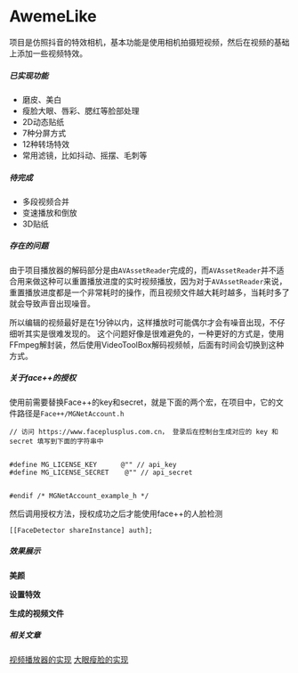 # AwemeLike

项目是仿照抖音的特效相机，基本功能是使用相机拍摄短视频，然后在视频的基础上添加一些视频特效。

##### 已实现功能

- 磨皮、美白
- 瘦脸大眼、唇彩、腮红等脸部处理
- 2D动态贴纸
- 7种分屏方式
- 12种转场特效
- 常用滤镜，比如抖动、摇摆、毛刺等

##### 待完成
- 多段视频合并
- 变速播放和倒放
- 3D贴纸

##### 存在的问题

由于项目播放器的解码部分是由`AVAssetReader`完成的，而`AVAssetReader`并不适合用来做这种可以重置播放进度的实时视频播放，因为对于`AVAssetReader`来说，重置播放进度都是一个非常耗时的操作，而且视频文件越大耗时越多，当耗时多了就会导致声音出现噪音。

所以编辑的视频最好是在1分钟以内，这样播放时可能偶尔才会有噪音出现，不仔细听其实是很难发现的。
这个问题好像是很难避免的，一种更好的方式是，使用FFmpeg解封装，然后使用VideoToolBox解码视频帧，后面有时间会切换到这种方式。

##### 关于face++的授权

使用前需要替换Face++的key和secret，就是下面的两个宏，在项目中，它的文件路径是`Face++/MGNetAccount.h`
```
// 访问 https://www.faceplusplus.com.cn， 登录后在控制台生成对应的 key 和 secret 填写到下面的字符串中


#define MG_LICENSE_KEY      @"" // api_key
#define MG_LICENSE_SECRET    @"" // api_secret


#endif /* MGNetAccount_example_h */
```

然后调用授权方法，授权成功之后才能使用face++的人脸检测
```
[[FaceDetector shareInstance] auth];
```


##### 效果展示

**美颜**

**设置特效**

**生成的视频文件**

##### 相关文章
[视频播放器的实现](https://www.jianshu.com/p/1b72ef66ccde)
[大眼瘦脸的实现](https://www.jianshu.com/p/1cd3ed0e29ea)

